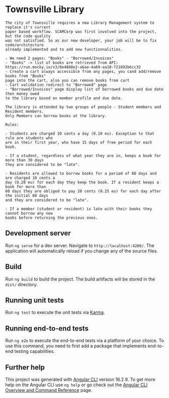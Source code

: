 # Townsville Library

    The city of Townsville requires a new Library Management system to replace it's current
    paper based workflow. SCAMCorp was first involved into the project, but the code quality
    was not satisfied. So as our new developer, your job will be to fix code/architecture
    already implemented and to add new functionnalities.

    - We need 2 pages: "Books" - "Borrowed/Invoices"
    - "Books" -> list of books are retrieved from API:
    https://run.mocky.io/v3/0e4888e2-a6ae-4a69-aa10-721892b6cc32
    - Create a cart always accessible from any pages, you cand add/remove books from "Books"
    page into the cart, also you can remove books from cart
    - Cart validation redirect to "Borrowed" page
    - "Borrowed/Invoices" page display list of borrowed books and due date then money owed 
    to the library based on member profile and due date.

    The library is attended by two groups of people - Student members and Resident members.
    Only Members can borrow books at the library.
    
    Rules:
    
    - Students are charged 10 cents a day (0.10 eu). Exception to that rule are students who
    are in their first year, who have 15 days of free period for each book.
    
    - If a student, regardless of what year they are in, keeps a book for more than 30 days
    they are considered to be "late".
    
    - Residents are allowed to borrow books for a period of 60 days and are charged 10 cents a
    day (0.20 eu) for each day they keep the book. If a resident keeps a book for more than
    60 days they are obliged to pay 20 cents (0.25 eu) for each day after the initial 60 days
    and they are considered to be "late".
    
    - If a member (student or resident) is late with their books they cannot borrow any new
    books before returning the previous ones.

## Development server

Run `ng serve` for a dev server. Navigate to `http://localhost:4200/`. The application will automatically reload if you change any of the source files.

## Build

Run `ng build` to build the project. The build artifacts will be stored in the `dist/` directory.

## Running unit tests

Run `ng test` to execute the unit tests via [Karma](https://karma-runner.github.io).

## Running end-to-end tests

Run `ng e2e` to execute the end-to-end tests via a platform of your choice. To use this command, you need to first add a package that implements end-to-end testing capabilities.

## Further help

This project was generated with [Angular CLI](https://github.com/angular/angular-cli) version 16.2.9.
To get more help on the Angular CLI use `ng help` or go check out the [Angular CLI Overview and Command Reference](https://angular.io/cli) page.
